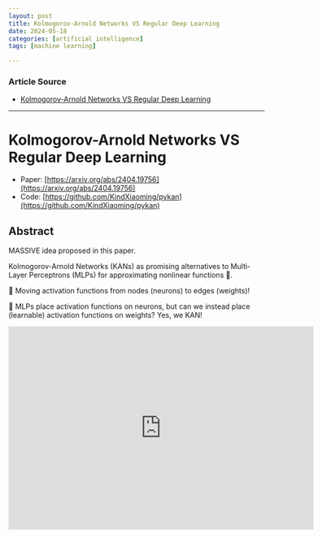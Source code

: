 ```yaml
---
layout: post
title: Kolmogorov-Arnold Networks VS Regular Deep Learning 
date: 2024-05-18
categories: [artificial intelligence]
tags: [machine learning]

---
```


### Article Source


* [Kolmogorov-Arnold Networks VS Regular Deep Learning](https://www.youtube.com/watch?v=XjPKDulQHRY)

---

# Kolmogorov-Arnold Networks VS Regular Deep Learning 

* Paper: [https://arxiv.org/abs/2404.19756](https://arxiv.org/abs/2404.19756)
* Code: [https://github.com/KindXiaoming/pykan](https://github.com/KindXiaoming/pykan)

## Abstract

MASSIVE idea proposed in this paper. 

Kolmogorov-Arnold Networks (KANs) as promising alternatives to Multi-Layer Perceptrons (MLPs) for approximating nonlinear functions 🤯.

📌 Moving activation functions from nodes (neurons) to edges (weights)!

📌 MLPs place activation functions on neurons, but can we instead place (learnable) activation functions on weights? Yes, we KAN! 

<iframe width="600" height="400" src="https://www.youtube.com/embed/XjPKDulQHRY?si=tdZhFheUVHo8gouW" title="YouTube video player" frameborder="0" allow="accelerometer; autoplay; clipboard-write; encrypted-media; gyroscope; picture-in-picture; web-share" referrerpolicy="strict-origin-when-cross-origin" allowfullscreen></iframe>